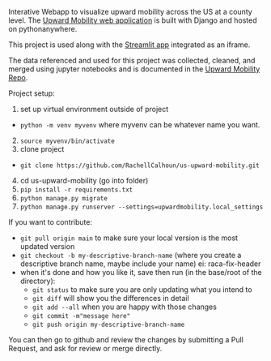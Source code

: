 Interative Webapp to visualize upward mobility across the US at a county level. The [Upward Mobility web application](http://upwardmobility.pythonanywhere.com/) is built with Django and hosted on pythonanywhere. 

This project is used along with the [Streamlit app](https://github.com/RachellCalhoun/citizenlabs-upwardmobility) integrated as an iframe. 

The data referenced and used for this project was collected, cleaned, and merged using jupyter notebooks and 
is documented in the [Upward Mobility Repo](https://github.com/laurenrwolf/project-upward-mobility).


Project setup:


1. set up virtual environment outside of project
- `python -m venv myvenv` where myvenv can be whatever name you want.

2. `source myvenv/bin/activate`
3.  clone project
 - `git clone https://github.com/RachellCalhoun/us-upward-mobility.git`
4. cd us-upward-mobility (go into folder)
5. `pip install -r requirements.txt`
6. `python manage.py migrate`
7. `python manage.py runserver --settings=upwardmobility.local_settings`


If you want to contribute:
- `git pull origin main` to make sure your local version is the most updated version
- `git checkout -b my-descriptive-branch-name` (where you create a descriptive branch name, maybe include your name) ei: raca-fix-header
- when it's done and how you like it, save then run (in the base/root of the directory):
   - `git status` to make sure you are only updating what you intend to
   - `git diff` will show you the differences in detail
   - `git add --all` when you are happy with those changes
   - `git commit -m"message here"`
   - `git push origin my-descriptive-branch-name`


You can then go to github and review the changes by submitting a Pull Request, and ask for review or merge directly.